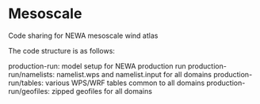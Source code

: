 # Mesoscale
Code sharing for NEWA mesoscale wind atlas

The code structure is as follows:

production-run: model setup for NEWA production run
production-run/namelists: namelist.wps and namelist.input for all domains
production-run/tables: various WPS/WRF tables common to all domains
production-run/geofiles: zipped geofiles for all domains


